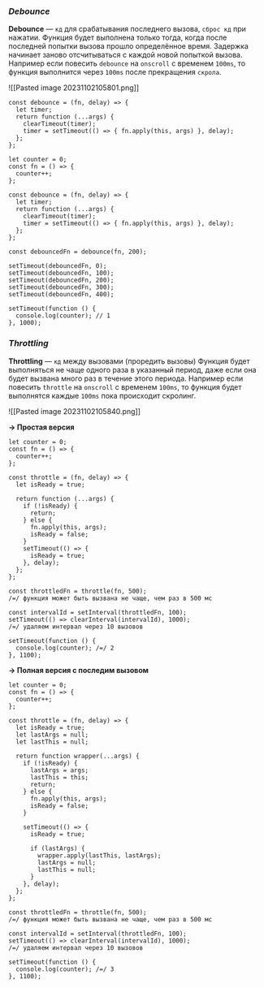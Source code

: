 ### _Debounce_

**Debounce** — `кд` для срабатывания последнего вызова, `сброс кд` при нажатии.
Функция будет выполнена только тогда, когда после последней попытки вызова прошло определённое время. Задержка начинает заново отсчитываться с каждой новой попыткой вызова.
Например если повесить `debounce` на `onscroll` с временем `100ms`, то функция выполнится через `100ms` после прекращения `скрола`.

![[Pasted image 20231102105801.png]]

```
const debounce = (fn, delay) => {
  let timer;
  return function (...args) {
    clearTimeout(timer);
    timer = setTimeout(() => { fn.apply(this, args) }, delay);
  };
};
```

```
let counter = 0;
const fn = () => {
  counter++;
};

const debounce = (fn, delay) => {
  let timer;
  return function (...args) {
    clearTimeout(timer);
    timer = setTimeout(() => { fn.apply(this, args) }, delay);
  };
};

const debouncedFn = debounce(fn, 200);

setTimeout(debouncedFn, 0);
setTimeout(debouncedFn, 100);
setTimeout(debouncedFn, 200);
setTimeout(debouncedFn, 300);
setTimeout(debouncedFn, 400);

setTimeout(function () {
  console.log(counter); // 1
}, 1000);
```

### _Throttling_

**Throttling** — `кд` между вызовами (проредить вызовы)
Функция будет выполняться не чаще одного раза в указанный период, даже если она будет вызвана много раз в течение этого периода.
Например если повесить `throttle` на `onscroll` с временем `100ms`, то функция будет выполнятся каждые `100ms` пока происходит скролинг.

![[Pasted image 20231102105840.png]]

**-> Простая версия**

```
let counter = 0;
const fn = () => {
  counter++;
};

const throttle = (fn, delay) => {
  let isReady = true;

  return function (...args) {
    if (!isReady) {
      return;
    } else {
      fn.apply(this, args);
      isReady = false;
    }
    setTimeout(() => {
      isReady = true;
    }, delay);
  };
};

const throttledFn = throttle(fn, 500);
/=/ функция может быть вызвана не чаще, чем раз в 500 мс

const intervalId = setInterval(throttledFn, 100);
setTimeout(() => clearInterval(intervalId), 1000); 
/=/ удаляем интервал через 10 вызовов

setTimeout(function () {
  console.log(counter); /=/ 2
}, 1100);
```

**-> Полная версия с последим вызовом**

```
let counter = 0;
const fn = () => {
  counter++;
};

const throttle = (fn, delay) => {
  let isReady = true;
  let lastArgs = null;
  let lastThis = null;

  return function wrapper(...args) {
    if (!isReady) {
      lastArgs = args;
      lastThis = this;
      return;
    } else {
      fn.apply(this, args);
      isReady = false;
    }

    setTimeout(() => {
      isReady = true;

      if (lastArgs) {
        wrapper.apply(lastThis, lastArgs);
        lastArgs = null;
        lastThis = null;
      }
    }, delay);
  };
};

const throttledFn = throttle(fn, 500);
/=/ функция может быть вызвана не чаще, чем раз в 500 мс

const intervalId = setInterval(throttledFn, 100);
setTimeout(() => clearInterval(intervalId), 1000); 
/=/ удаляем интервал через 10 вызовов

setTimeout(function () {
  console.log(counter); /=/ 3
}, 1100);
```
